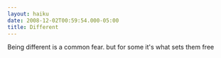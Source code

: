 ```yaml
---
layout: haiku
date: 2008-12-02T00:59:54.000-05:00
title: Different
---
```


Being different is
a common fear. but for some
it's what sets them free
